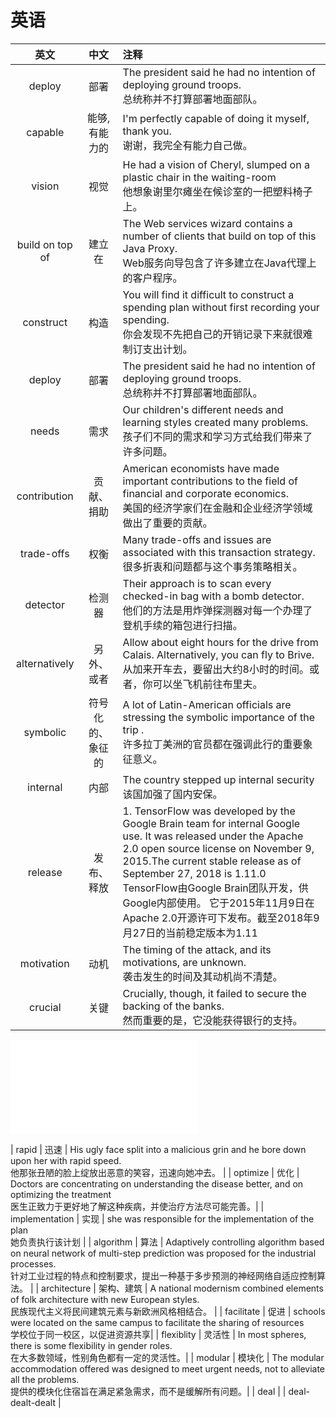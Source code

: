 # 英语

|英文| 中文| 注释 |
| :------: | :------:  | :------ |
| deploy | 部署 | The president said he had no intention of deploying ground troops.<br>总统称并不打算部署地面部队。|
| capable | 能够,有能力的 | I'm perfectly capable of doing it myself, thank you.<br>谢谢，我完全有能力自己做。 |
| vision | 视觉 | He had a vision of Cheryl, slumped on a plastic chair in the waiting-room <br>他想象谢里尔瘫坐在候诊室的一把塑料椅子上。 |
| build on top of | 建立在 | The Web services wizard contains a number of clients that build on top of this Java Proxy. <br>Web服务向导包含了许多建立在Java代理上的客户程序。|
|construct| 构造 | You will find it difficult to construct a spending plan without first recording your spending.<br>你会发现不先把自己的开销记录下来就很难制订支出计划。 |
| deploy | 部署 | The president said he had no intention of deploying ground troops. <br>总统称并不打算部署地面部队。 |
| needs | 需求 | Our children's different needs and learning styles created many problems.<br>孩子们不同的需求和学习方式给我们带来了许多问题。 |
| contribution | 贡献、捐助 | American economists have made important contributions to the field of financial and corporate economics.<br>美国的经济学家们在金融和企业经济学领域做出了重要的贡献。 |
| trade-offs | 权衡 | Many trade-offs and issues are associated with this transaction strategy. <br>很多折衷和问题都与这个事务策略相关。 |
| detector | 检测器 | Their approach is to scan every checked-in bag with a bomb detector. <br>他们的方法是用炸弹探测器对每一个办理了登机手续的箱包进行扫描。 |
| alternatively | 另外、或者 | Allow about eight hours for the drive from Calais. Alternatively, you can fly to Brive.<br>从加来开车去，要留出大约8小时的时间。或者，你可以坐飞机前往布里夫。 |
| symbolic | 符号化的、象征的 | A lot of Latin-American officials are stressing the symbolic importance of the trip .<br>许多拉丁美洲的官员都在强调此行的重要象征意义。 |
| internal | 内部 | The country stepped up internal security <br>该国加强了国内安保。|
| release | 发布、释放 |1. TensorFlow was developed by the Google Brain team for internal Google use. It was released under the Apache 2.0 open source license on November 9, 2015.The current stable release as of September 27, 2018 is 1.11.0<br>TensorFlow由Google Brain团队开发，供Google内部使用。 它于2015年11月9日在Apache 2.0开源许可下发布。截至2018年9月27日的当前稳定版本为1.11 |
| motivation | 动机 | The timing of the attack, and its motivations, are unknown. <br>袭击发生的时间及其动机尚不清楚。|
| crucial | 关键 | Crucially, though, it failed to secure the backing of the banks.<br>然而重要的是，它没能获得银行的支持。|

![Diagram](./attachments/1548333554403.drawio.html)

| rapid | 迅速 | His ugly face split into a malicious grin and he bore down upon her with rapid speed.<br>他那张丑陋的脸上绽放出恶意的笑容，迅速向她冲去。 |
| optimize | 优化 | Doctors are concentrating on understanding the disease better, and on optimizing the treatment <br>医生正致力于更好地了解这种疾病，并使治疗方法尽可能完善。| 
|  implementation | 实现 | she was responsible for the implementation of the plan<br>她负责执行该计划 |
| algorithm | 算法 | Adaptively controlling algorithm based on neural network of multi-step prediction was proposed for the industrial processes. <br>针对工业过程的特点和控制要求，提出一种基于多步预测的神经网络自适应控制算法。 |
| architecture | 架构、建筑 | A national modernism combined elements of folk architecture with new European styles.<br>民族现代主义将民间建筑元素与新欧洲风格相结合。 |
| facilitate | 促进 | schools were located on the same campus to facilitate the sharing of resources<br>学校位于同一校区，以促进资源共享|
| flexiblity | 灵活性 | In most spheres, there is some flexibility in gender roles.<br>在大多数领域，性别角色都有一定的灵活性。|
| modular | 模块化 | The modular accommodation offered was designed to meet urgent needs, not to alleviate all the problems.<br>提供的模块化住宿旨在满足紧急需求，而不是缓解所有问题。|
| deal | | deal-dealt-dealt |
